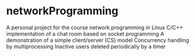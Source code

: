 # networkProgramming
A personal project for the course network programming in Linux
C/C++ implementation of a chat room based on socket programming
A demonstration of a simple client/server (CS) model
Concurrency handling by multiprocessing
Inactive users deleted periodically by a timer
